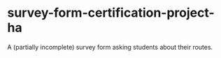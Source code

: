# survey-form-certification-project-ha
A (partially incomplete) survey form asking students about their routes.
